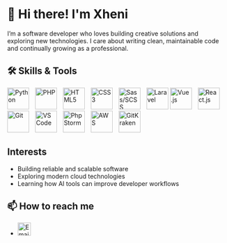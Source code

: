 # 👋 Hi there! I'm Xheni

I’m a software developer who loves building creative solutions and exploring new technologies. I care about writing clean, maintainable code and continually growing as a professional.

## 🛠️ Skills & Tools

<p align="left">
  <!-- Languages -->
  <img src="https://cdn.jsdelivr.net/gh/devicons/devicon/icons/python/python-original.svg" alt="Python" width="50" style="margin-right: 10px;"/>
  <img src="https://cdn.jsdelivr.net/gh/devicons/devicon/icons/php/php-original.svg" alt="PHP" width="50" style="margin-right: 10px;"/>
  <img src="https://cdn.jsdelivr.net/gh/devicons/devicon/icons/html5/html5-original.svg" alt="HTML5" width="50" style="margin-right: 10px;"/>
  <img src="https://cdn.jsdelivr.net/gh/devicons/devicon/icons/css3/css3-original.svg" alt="CSS3" width="50" style="margin-right: 10px;"/>
  <img src="https://cdn.jsdelivr.net/gh/devicons/devicon/icons/sass/sass-original.svg" alt="Sass/SCSS" width="50" style="margin-right: 10px;"/>

  <!-- Frameworks -->
  <img src="https://laravel.com/img/logomark.min.svg" alt="Laravel" width="50"/>
  <img src="https://cdn.jsdelivr.net/gh/devicons/devicon/icons/vuejs/vuejs-original.svg" alt="Vue.js" width="50" style="margin-right: 10px;"/>
  <img src="https://cdn.jsdelivr.net/gh/devicons/devicon/icons/react/react-original.svg" alt="React.js" width="50" style="margin-right: 10px;"/>


  <!-- Tools -->
  <img src="https://cdn.jsdelivr.net/gh/devicons/devicon/icons/git/git-original.svg" alt="Git" width="50" style="margin-right: 10px;"/>
  <img src="https://cdn.jsdelivr.net/gh/devicons/devicon/icons/vscode/vscode-original.svg" alt="VS Code" width="50" style="margin-right: 10px;"/>
  <img src="https://cdn.jsdelivr.net/gh/devicons/devicon/icons/phpstorm/phpstorm-original.svg" alt="PhpStorm" width="50" style="margin-right: 10px;"/>

  <!-- AWS -->
  <img src="https://upload.wikimedia.org/wikipedia/commons/9/93/Amazon_Web_Services_Logo.svg" alt="AWS" width="50" style="margin-right: 10px;"/>


  <!-- GitKraken -->
  <img src="https://raw.githubusercontent.com/gilbarbara/logos/main/logos/gitkraken.svg" alt="GitKraken" width="50" style="margin-right: 10px;"/>
</p>

## Interests

- Building reliable and scalable software
- Exploring modern cloud technologies
- Learning how AI tools can improve developer workflows


## 📫 How to reach me

- <a href="mailto:xhenidautaj2@gmail.com">
    <img src="https://cdn-icons-png.flaticon.com/512/732/732200.png" alt="Email" width="30" style="margin-right:10px;"/>
  </a>



<!---
Xhentila/Xhentila is a ✨ special ✨ repository because its `README.md` (this file) appears on your GitHub profile.
You can click the Preview link to take a look at your changes.
--->
